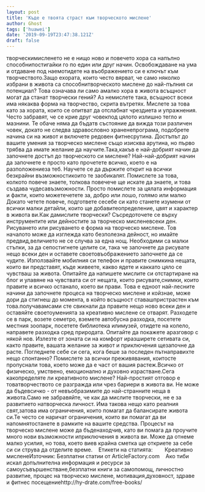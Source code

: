 ```yaml
---
layout: post
title: 'Къде е твоята страст към творческото мислене'
author: Ghost
tags: ['huawei']
date: '2019-09-19T23:47:38.121Z'
draft: false
---
```


творческимисленето не е нищо ново и повечето хора са напълно способнипостигайки го по един или друг начин. Освобождаване на ума и отдаване под наемотидете на въображението си е ключът към творчеството.Защо ехората, които често вярват, че само няколко избрани в живота са способнитворческото мислене до най-пълния си потенциал? Това означава ли само aмалко хора в живота всъщност могат да станат творчески гений? Аз немислете така, всъщност всеки има някаква форма на творчество, скрита вътретях. Мислете за това като за хората, които се опитват да отслабнат чрездиета и упражнения. Често забравят, че се крие друг човекпод цялото излишно тегло и мазнини. Те обаче няма да бъдатв състояние да вижда този различен човек, докато не следва здравословно храненепрограма, подобрете начина си на живот и включете редовен фитнесрутина. Достъпът до вашите умения за творческо мислене също изисква арутина, но първо трябва да имате желание да научите.Така,какъв е най-добрият начин да започнете достъп до творческото си мислене? Най-най-добрият начин да започнете е просто като прочетете всичко, което е на разположениеза теб. Научете се да държите открит на всички безкрайни възможностикоито те заобикалят. Помислете за това, колкото повече знаете, толкова повечече ще искате да знаете, и това създава чудесавъзможности. Просто помислете за цялата информация и факти, които можетечетете за, добро или лошо, голямо или малко Докато четете повече, подгответе сесебе си като станете изумени от всички малки детайли, които ще добавитеопределение, цвят и характер в живота ви.Как дамислите творчески? Съсредоточете се върху инструментите или дейностите за творческо мисленевсеки ден. Рисуването или рисуването е форма на творческо мислене. Тов началото може да изглежда като безполезна дейност, но имайте предвид,величието не се случва за една нощ. Необходими са малки стъпки, за да сепостигнете целите си, така че започнете да рисувате нещо всеки ден и оставете своетовъображението започнете да се чудите. Използвайте мобилния си телефон и правите снимкина нещата, които ви представят, къде живеете, какво ядете и каккато цяло се чувстваш за живота. Опитайте да напишете мислите си отстартиране на блог и улавяне на чувствата си от нещата, които рисувате,снимки, които правите и всичко останало, което ви прави. Това е едноот най-лесните начини да започнете процеса на творческо мислене и койзнае, може дори да стигнеш до момента, в който всъщност ставашпристрастен към това.получавамсами сте свикнали да правите нещо ново всеки ден и оставяйте своетоуменията за креативно мислене се отварят. Разходете се в парк, возете семетро, ​​вземете автобусна разходка, посетете местния зоопарк, посетете библиотека илимузей, отидете на колело, направете разходка сред природата. Опитайте да покажете aразговор с някой нов. Излезте от зоната си на комфорт иразширете сетивата си, както правите, вашата желание за живот и приключения щезапочне да расте. Погледнете себе си сега, кога беше за последен пътнаправихте нещо спонтанно? Помислете за всички преживявания, коитосте пропуснали това, което може да е част от вашия растеж.Всичко от физическо, умствено, емоционално и духовно израстване.Сега какопределяте ли креативното мислене? Най-простият отговор е товатворчеството се разгражда или чрез бариери в живота ви. Не може да бъдевсичко - от невъобразимите до най-странните неща в живота.Само не забравяйте, че как да мислите творчески, не е за развитието натворческа личност. Има такова нещо като реалния свят,затова има ограничения, които помагат да балансирате живота си.Те често се наричат ​​ограничения, които ви помагат да ви напомнятостанете в рамките на вашите средства. Процесът на творческо мислене може да бъденаходчив, като ви помага да проучите много нови възможности иприключения в живота ви. Може да отнеме малко усилия, но това, което виев крайна сметка ще откриете за себе си си струва да отделите време.    Етикети на статията:        Креативно мисленеИзточник: Безплатни статии от ArticleFactory.com    Ако тиби искал допълнителна информация и ресурси за самоусъвършенстване,безплатни книги за самопомощ, личностно развитие, процес на творческо мислене, мотивация,духовност, здраве и фитнес посещениеhttp://hy-drate.com/free-books/
